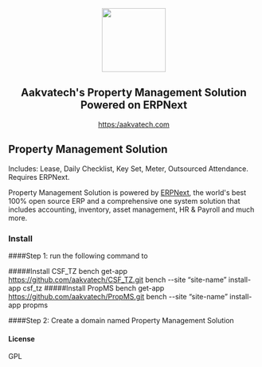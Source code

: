 <div align="center">
    <img src="https://aakvatech.com/wp-content/uploads/2020/05/LOGO.png" height="128">
    <h2>Aakvatech's Property Management Solution Powered on ERPNext</h2>

[https:/aakvatech.com](https://aakvatech.com)

</div>

## Property Management Solution
Includes: Lease, Daily Checklist, Key Set, Meter, Outsourced Attendance. Requires ERPNext.

Property Management Solution is powered by [ERPNext](https://github.com/frappe/erpnext), the world's best 100% open source ERP and a comprehensive one system solution that includes accounting, inventory, asset management, HR & Payroll and much more.

### Install
####Step 1: run the following command to 

#####Install CSF_TZ
bench get-app https://github.com/aakvatech/CSF_TZ.git
bench --site “site-name” install-app csf_tz
#####Install PropMS
bench get-app https://github.com/aakvatech/PropMS.git
bench --site “site-name” install-app propms

####Step 2: Create a domain named Property Management Solution

#### License

GPL
